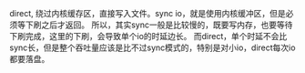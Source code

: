 direct, 绕过内核缓存区，直接写入文件。sync io，就是使用内核缓冲区，但是必须等下刷之后才返回。
所以，其实sync一般是比较慢的，既要写内存，也要等待下刷完成，这里的下刷，会导致单个io的时延边长。
而direct，单个时延不会比sync长，但是整个吞吐量应该是比不过sync模式的，特别是对小io，direct每次io都要落盘。
